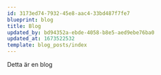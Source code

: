 ```yaml
---
id: 3173ed74-7932-45e8-aac4-33bd487f7fe7
blueprint: blog
title: Blog
updated_by: bd94352a-ebde-4058-b8e5-aed9ebe76ba0
updated_at: 1673522532
template: blog_posts/index
---
```

Detta är en blog